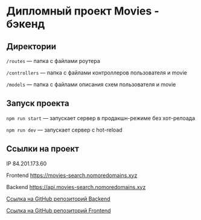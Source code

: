 # Дипломный проект Movies - бэкенд

## Директории

`/routes` — папка с файлами роутера

`/controllers` — папка с файлами контроллеров пользователя и movie

`/models` — папка с файлами описания схем пользователя и movie

## Запуск проекта

`npm run start` — запускает сервер в продакшн-режиме без хот-релоада

`npm run dev` — запускает сервер с hot-reload

## Ссылки на проект

IP 84.201.173.60

Frontend https://movies-search.nomoredomains.xyz

Backend https://api.movies-search.nomoredomains.xyz

<a href="https://github.com/DumblD/movies-explorer-api">Ссылка на GitHub репозиторий Backend</a>

<a href="https://github.com/DumblD/movies-explorer-frontend">Ссылка на GitHub репозиторий Frontend</a>
